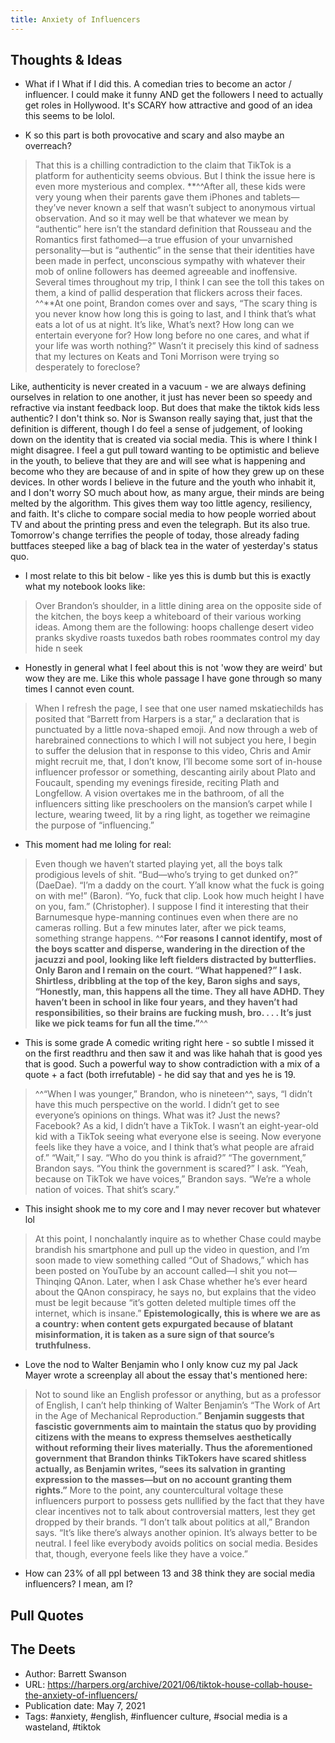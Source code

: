 ```yaml
---
title: Anxiety of Influencers
---
```


## Thoughts & Ideas 
- What if I What if I did this. A comedian tries to become an actor / influencer. I could make it funny AND get the followers I need to actually get roles in Hollywood. It's SCARY how attractive and good of an idea this seems to be lolol. 

- K so this part is both provocative and scary and also maybe an overreach? 

> That this is a chilling contradiction to the claim that TikTok is a platform for authenticity seems obvious. But I think the issue here is even more mysterious and complex. **^^After all, these kids were very young when their parents gave them iPhones and tablets—they’ve never known a self that wasn’t subject to anonymous virtual observation. And so it may well be that whatever we mean by “authentic” here isn’t the standard definition that Rousseau and the Romantics first fathomed—a true effusion of your unvarnished personality—but is “authentic” in the sense that their identities have been made in perfect, unconscious sympathy with whatever their mob of online followers has deemed agreeable and inoffensive. Several times throughout my trip, I think I can see the toll this takes on them, a kind of pallid desperation that flickers across their faces. ^^**At one point, Brandon comes over and says, “The scary thing is you never know how long this is going to last, and I think that’s what eats a lot of us at night. It’s like, What’s next? How long can we entertain everyone for? How long before no one cares, and what if your life was worth nothing?” Wasn’t it precisely this kind of sadness that my lectures on Keats and Toni Morrison were trying so desperately to foreclose? 

Like, authenticity is never created in a vacuum - we are always defining ourselves in relation to one another, it just has never been so speedy and refractive via instant feedback loop. But does that make the tiktok kids less authentic? I don't think so. Nor is Swanson really saying that, just that the definition is different, though I do feel a sense of judgement, of looking down on the identity that is created via social media. This is where I think I might disagree. I feel a gut pull toward wanting to be optimistic and believe in the youth, to believe that they are and will see what is happening and become who they are because of and in spite of how they grew up on these devices. In other words I believe in the future and the youth who inhabit it, and I don't worry SO much about how, as many argue, their minds are being melted by the algorithm. This gives them way too little agency, resiliency, and faith. It's cliche to compare social media to how people worried about TV and about the printing press and even the telegraph. But its also true. Tomorrow's change terrifies the people of today, those already fading buttfaces  steeped like a bag of black tea in the water of yesterday's status quo. 

- I most relate to this bit below - like yes this is dumb but this is exactly what my notebook looks like: 

> Over Brandon’s shoulder, in a little dining area on the opposite side of the kitchen, the boys keep a whiteboard of their various working ideas. Among them are the following: 
hoops 
challenge 
desert video 
pranks 
skydive 
roasts 
tuxedos 
bath robes 
roommates control my day 
hide n seek

- Honestly in general what I feel about this is not 'wow they are weird' but wow they are me. Like this whole passage I have gone through so many times I cannot even count. 
> When I refresh the page, I see that one user named mskatiechilds has posited that “Barrett from Harpers is a star,” a declaration that is punctuated by a little nova-shaped emoji. And now through a web of harebrained connections to which I will not subject you here, I begin to suffer the delusion that in response to this video, Chris and Amir might recruit me, that, I don’t know, I’ll become some sort of in-house influencer professor or something, descanting airily about Plato and Foucault, spending my evenings fireside, reciting Plath and Longfellow. A vision overtakes me in the bathroom, of all the influencers sitting like preschoolers on the mansion’s carpet while I lecture, wearing tweed, lit by a ring light, as together we reimagine the purpose of “influencing.”

- This moment had me loling for real: 

> Even though we haven’t started playing yet, all the boys talk prodigious levels of shit. “Bud—who’s trying to get dunked on?” (DaeDae). “I’m a daddy on the court. Y’all know what the fuck is going on with me!” (Baron). “Yo, fuck that clip. Look how much height I have on you, fam.” (Christopher). I suppose I find it interesting that their Barnumesque hype-manning continues even when there are no cameras rolling. But a few minutes later, after we pick teams, something strange happens. ^^**For reasons I cannot identify, most of the boys scatter and disperse, wandering in the direction of the jacuzzi and pool, looking like left fielders distracted by butterflies. Only Baron and I remain on the court. “What happened?” I ask. Shirtless, dribbling at the top of the key, Baron sighs and says, “Honestly, man, this happens all the time. They all have ADHD. They haven’t been in school in like four years, and they haven’t had responsibilities, so their brains are fucking mush, bro. . . . It’s just like we pick teams for fun all the time.”**^^

- This is some grade A comedic writing right here - so subtle I missed it on the first readthru and then saw it and was like hahah that is good yes that is good. Such a powerful way to show contradiction with a mix of a quote + a fact (both irrefutable) - he did say that and yes he is 19. 

>^^“When I was younger,” Brandon, who is nineteen^^, says, “I didn’t have this much perspective on the world. I didn’t get to see everyone’s opinions on things. What was it? Just the news? Facebook? As a kid, I didn’t have a TikTok. I wasn’t an eight-year-old kid with a TikTok seeing what everyone else is seeing. Now everyone feels like they have a voice, and I think that’s what people are afraid of.” “Wait,” I say. “Who do you think is afraid?” “The government,” Brandon says. “You think the government is scared?” I ask. “Yeah, because on TikTok we have voices,” Brandon says. “We’re a whole nation of voices. That shit’s scary.”

- This insight shook me to my core and I may never recover but whatever lol

> At this point, I nonchalantly inquire as to whether Chase could maybe brandish his smartphone and pull up the video in question, and I’m soon made to view something called “Out of Shadows,” which has been posted on YouTube by an account called—I shit you not—Thinqing QAnon. Later, when I ask Chase whether he’s ever heard about the QAnon conspiracy, he says no, but explains that the video must be legit because “it’s gotten deleted multiple times off the internet, which is insane.” **Epistemologically, this is where we are as a country: when content gets expurgated because of blatant misinformation, it is taken as a sure sign of that source’s truthfulness.**

- Love the nod to Walter Benjamin who I only know cuz my pal Jack Mayer wrote a screenplay all about the essay that's mentioned here: 
> Not to sound like an English professor or anything, but as a professor of English, I can’t help thinking of Walter Benjamin’s “The Work of Art in the Age of Mechanical Reproduction.” **Benjamin suggests that fascistic governments aim to maintain the status quo by providing citizens with the means to express themselves aesthetically without reforming their lives materially. Thus the aforementioned government that Brandon thinks TikTokers have scared shitless actually, as Benjamin writes, “sees its salvation in granting expression to the masses—but on no account granting them rights.”** More to the point, any countercultural voltage these influencers purport to possess gets nullified by the fact that they have clear incentives not to talk about controversial matters, lest they get dropped by their brands. “I don’t talk about politics at all,” Brandon says. “It’s like there’s always another opinion. It’s always better to be neutral. I feel like everybody avoids politics on social media. Besides that, though, everyone feels like they have a voice.”




- How can 23% of all ppl between 13 and 38 think they are social media influencers? I mean, am I? 


## Pull Quotes 


## The Deets 

- Author: Barrett Swanson
- URL: https://harpers.org/archive/2021/06/tiktok-house-collab-house-the-anxiety-of-influencers/
- Publication date: May 7, 2021
- Tags: #anxiety, #english, #influencer culture, #social media is a wasteland, #tiktok
